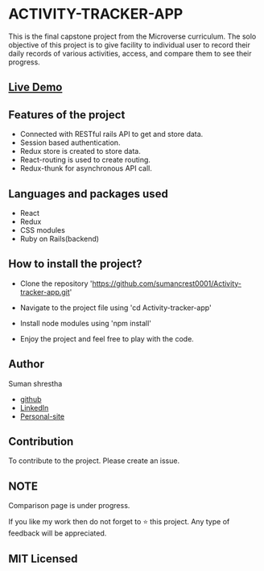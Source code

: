 # ACTIVITY-TRACKER-APP
This is the final capstone project from the Microverse curriculum. The solo objective of this project is to give facility to individual user to record their daily records of various activities, access, and compare them to see their progress.

## [Live Demo](https://suman-activity-tracker.herokuapp.com/)

## Features of the project
- Connected with RESTful rails API to get and store data.
- Session based authentication.
- Redux store is created to store data.
- React-routing is used to create routing.
- Redux-thunk for asynchronous API call.

## Languages and packages used
- React
- Redux
- CSS modules
- Ruby on Rails(backend)

## How to install the project?
- Clone the repository 'https://github.com/sumancrest0001/Activity-tracker-app.git'

- Navigate to the project file using 'cd Activity-tracker-app'

- Install node modules using 'npm install'

- Enjoy the project and feel free to play with the code.

## Author

Suman shrestha
- [github](https://github.com/sumancrest0001)
- [LinkedIn](https://www.linkedin.com/in/suman-shrestha0001/)
- [Personal-site](https://sumancrest0001.github.io/portfolio/)

## Contribution
To contribute to the project. Please create an issue.

## NOTE 
Comparison page is under progress.

If you like my work then do not forget to :star: this project. Any type of feedback will be appreciated.

## MIT Licensed
